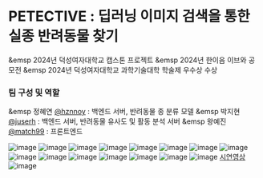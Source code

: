 # PETECTIVE : 딥러닝 이미지 검색을 통한 실종 반려동물 찾기
&emsp 2024년 덕성여자대학교 캡스톤 프로젝트
&emsp 2024년 한이음 이브와 공모전 
&emsp 2024년 덕성여자대학교 과학기술대학 학술제 우수상 수상

### 팀 구성 및 역할
&emsp 정혜연 [@hznnoy](https://github.com/hznnoy) : 백엔드 서버, 반려동물 종 분류 모델
&emsp 박지현 [@juserh](https://github.com/juserh) : 백엔드 서버, 반려동물 유사도 및 활동 분석 서버
&emsp 왕예진 [@match99](https://github.com/matcha99) : 프론트엔드

![image](https://github.com/user-attachments/assets/a04bfc6a-b8cf-4b88-8cc5-dc3d0256f305)
![image](https://github.com/user-attachments/assets/9117bb65-5780-4da2-a208-d137a03392d5)
![image](https://github.com/user-attachments/assets/1594c654-9fb0-4c0d-982a-9ebf45da3bb0) 
![image](https://github.com/user-attachments/assets/af48e3ac-27ea-4aef-a046-2b8c2760308b)
![image](https://github.com/user-attachments/assets/e94b245f-9a19-4db1-9aa2-08ab59153f22) 
![image](https://github.com/user-attachments/assets/43216622-5b7c-46ff-90b1-71f800e7ca31)
![image](https://github.com/user-attachments/assets/0c9ce44a-de93-4e51-ba50-cf3344dab457) 
![image](https://github.com/user-attachments/assets/07699946-cee1-4cd1-b4e7-b07466652a12) 
![image](https://github.com/user-attachments/assets/e0114e79-86d7-4683-88f0-9df72b504e2e) 
![image](https://github.com/user-attachments/assets/c39940c0-06bf-4860-9fde-535e84c470e1) 
![image](https://github.com/user-attachments/assets/f6da88eb-8508-41dd-9865-0562f584897b) 
![image](https://github.com/user-attachments/assets/b26430f8-d17a-4193-89c8-466c55f0627a) 
![image](https://github.com/user-attachments/assets/ee2a2743-701e-4a01-87f8-c419b84c652a) 
![image](https://github.com/user-attachments/assets/670074d8-7fdc-4537-a8e5-1a3a8997ca18) 
![image](https://github.com/user-attachments/assets/1d1d55fd-f7b2-4b39-9c71-a07dc0389147)
[시연영상](https://youtu.be/IFwJrCN5WgY?feature=shared)
![image](https://github.com/user-attachments/assets/eded9fc3-44f7-4bd4-beaf-1c9da1d1d73b)
